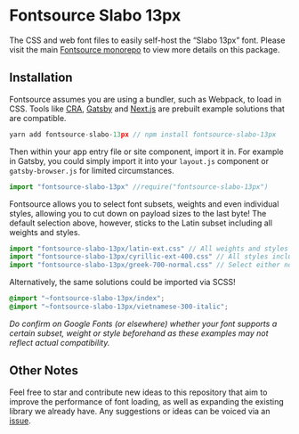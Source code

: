 # Fontsource Slabo 13px

The CSS and web font files to easily self-host the “Slabo 13px” font. Please visit the main [Fontsource monorepo](https://github.com/DecliningLotus/fontsource) to view more details on this package.

## Installation

Fontsource assumes you are using a bundler, such as Webpack, to load in CSS. Tools like [CRA](https://create-react-app.dev/), [Gatsby](https://www.gatsbyjs.org/) and [Next.js](https://nextjs.org/) are prebuilt example solutions that are compatible.

```javascript
yarn add fontsource-slabo-13px // npm install fontsource-slabo-13px
```

Then within your app entry file or site component, import it in. For example in Gatsby, you could simply import it into your `layout.js` component or `gatsby-browser.js` for limited circumstances.

```javascript
import "fontsource-slabo-13px" //require("fontsource-slabo-13px")
```

Fontsource allows you to select font subsets, weights and even individual styles, allowing you to cut down on payload sizes to the last byte! The default selection above, however, sticks to the Latin subset including all weights and styles.

```javascript
import "fontsource-slabo-13px/latin-ext.css" // All weights and styles included.
import "fontsource-slabo-13px/cyrillic-ext-400.css" // All styles included.
import "fontsource-slabo-13px/greek-700-normal.css" // Select either normal or italic.
```

Alternatively, the same solutions could be imported via SCSS!

```scss
@import "~fontsource-slabo-13px/index";
@import "~fontsource-slabo-13px/vietnamese-300-italic";
```

_Do confirm on Google Fonts (or elsewhere) whether your font supports a certain subset, weight or style beforehand as these examples may not reflect actual compatibility._

## Other Notes

Feel free to star and contribute new ideas to this repository that aim to improve the performance of font loading, as well as expanding the existing library we already have. Any suggestions or ideas can be voiced via an [issue](https://github.com/DecliningLotus/fontsource/issues).
